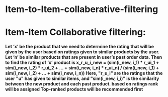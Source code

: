 # Item-to-Item-collaberative-filtering
<h1>Item-Item Collaborative filtering:</h1>
<h4></i>Let ‘x’ be the product that we need to determine the rating that will be given by the user based on ratings given to similar products by the user.
Let ‘n’ be similar products that are present in user’s past order data.
Then to find the rating of ‘x’ product is
  x_r_u_i_new = (sim(i_new, i_1) * r_ui_1 + sim(i_new, i_2) * r_ui_2 + ... + sim(i_new, i_n) * r_ui_n) / (sim(i_new, i_1) + sim(i_new, i_2) + ... + sim(i_new, i_n))
Here, "r_u_i" are the ratings that the user "u" has given to similar items, and "sim(i_new, i_i)" is the similarity between the new product and each past product.
based on ratings rank will be assigned
Top-ranked products will be recommended first</h4>
 


